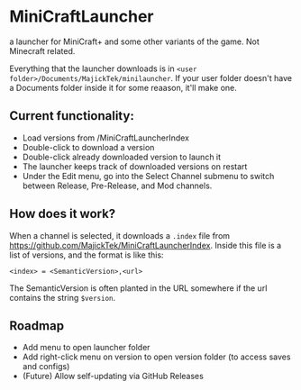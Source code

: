 # MiniCraftLauncher
 a launcher for MiniCraft+ and some other variants of the game. Not Minecraft related.

Everything that the launcher downloads is in `<user folder>/Documents/MajickTek/minilauncher`. If your user folder doesn't have a Documents folder inside it for some reaason, it'll make one.

## Current functionality:

- Load versions from /MiniCraftLauncherIndex
- Double-click to download a version
- Double-click already downloaded version to launch it
- The launcher keeps track of downloaded versions on restart
- Under the Edit menu, go into the Select Channel submenu to switch between Release, Pre-Release, and Mod channels.

## How does it work?
When a channel is selected, it downloads a `.index` file from https://github.com/MajickTek/MiniCraftLauncherIndex.
Inside this file is a list of versions, and the format is like this:
~~~~
<index> = <SemanticVersion>,<url>
~~~~
The SemanticVersion is often planted in the URL somewhere if the url contains the string `$version`.
## Roadmap
- Add menu to open launcher folder
- Add right-click menu on version to open version folder (to access saves and configs)
- (Future) Allow self-updating via GitHub Releases
